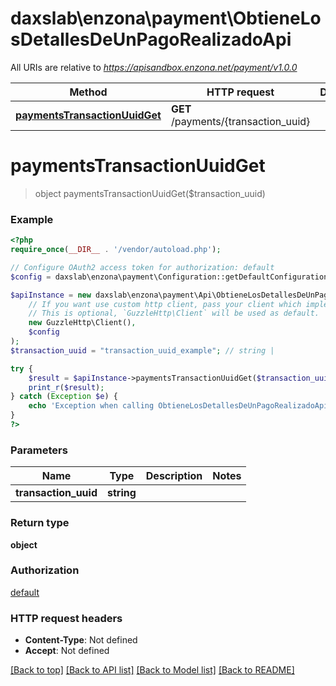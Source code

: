 # daxslab\enzona\payment\ObtieneLosDetallesDeUnPagoRealizadoApi

All URIs are relative to *https://apisandbox.enzona.net/payment/v1.0.0*

Method | HTTP request | Description
------------- | ------------- | -------------
[**paymentsTransactionUuidGet**](ObtieneLosDetallesDeUnPagoRealizadoApi.md#paymentsTransactionUuidGet) | **GET** /payments/{transaction_uuid} | 


# **paymentsTransactionUuidGet**
> object paymentsTransactionUuidGet($transaction_uuid)



### Example
```php
<?php
require_once(__DIR__ . '/vendor/autoload.php');

// Configure OAuth2 access token for authorization: default
$config = daxslab\enzona\payment\Configuration::getDefaultConfiguration()->setAccessToken('YOUR_ACCESS_TOKEN');

$apiInstance = new daxslab\enzona\payment\Api\ObtieneLosDetallesDeUnPagoRealizadoApi(
    // If you want use custom http client, pass your client which implements `GuzzleHttp\ClientInterface`.
    // This is optional, `GuzzleHttp\Client` will be used as default.
    new GuzzleHttp\Client(),
    $config
);
$transaction_uuid = "transaction_uuid_example"; // string | 

try {
    $result = $apiInstance->paymentsTransactionUuidGet($transaction_uuid);
    print_r($result);
} catch (Exception $e) {
    echo 'Exception when calling ObtieneLosDetallesDeUnPagoRealizadoApi->paymentsTransactionUuidGet: ', $e->getMessage(), PHP_EOL;
}
?>
```

### Parameters

Name | Type | Description  | Notes
------------- | ------------- | ------------- | -------------
 **transaction_uuid** | **string**|  |

### Return type

**object**

### Authorization

[default](../../README.md#default)

### HTTP request headers

 - **Content-Type**: Not defined
 - **Accept**: Not defined

[[Back to top]](#) [[Back to API list]](../../README.md#documentation-for-api-endpoints) [[Back to Model list]](../../README.md#documentation-for-models) [[Back to README]](../../README.md)

